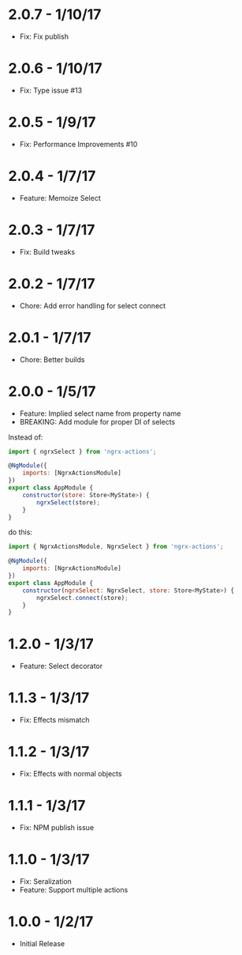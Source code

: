 # 2.0.7 - 1/10/17
- Fix: Fix publish

# 2.0.6 - 1/10/17
- Fix: Type issue #13

# 2.0.5 - 1/9/17
- Fix: Performance Improvements #10

# 2.0.4 - 1/7/17
- Feature: Memoize Select

# 2.0.3 - 1/7/17
- Fix: Build tweaks

# 2.0.2 - 1/7/17
- Chore: Add error handling for select connect

# 2.0.1 - 1/7/17
- Chore: Better builds

# 2.0.0 - 1/5/17
- Feature: Implied select name from property name
- BREAKING: Add module for proper DI of selects

Instead of:
```javascript
import { ngrxSelect } from 'ngrx-actions';

@NgModule({
    imports: [NgrxActionsModule]
})
export class AppModule {
    constructor(store: Store<MyState>) {
        ngrxSelect(store);
    }
}
```

do this:

```javascript
import { NgrxActionsModule, NgrxSelect } from 'ngrx-actions';

@NgModule({
    imports: [NgrxActionsModule]
})
export class AppModule {
    constructor(ngrxSelect: NgrxSelect, store: Store<MyState>) {
        ngrxSelect.connect(store);
    }
}
```

# 1.2.0 - 1/3/17
- Feature: Select decorator

# 1.1.3 - 1/3/17
- Fix: Effects mismatch

# 1.1.2 - 1/3/17
- Fix: Effects with normal objects

# 1.1.1 - 1/3/17
- Fix: NPM publish issue

# 1.1.0 - 1/3/17
- Fix: Seralization
- Feature: Support multiple actions

# 1.0.0 - 1/2/17
- Initial Release
